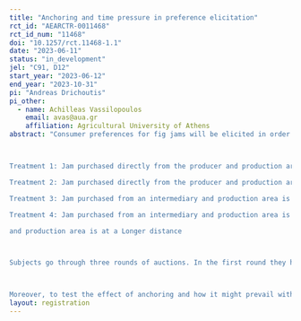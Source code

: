 ```yaml
---
title: "Anchoring and time pressure in preference elicitation"
rct_id: "AEARCTR-0011468"
rct_id_num: "11468"
doi: "10.1257/rct.11468-1.1"
date: "2023-06-11"
status: "in_development"
jel: "C91, D12"
start_year: "2023-06-12"
end_year: "2023-10-31"
pi: "Andreas Drichoutis"
pi_other:
  - name: Achilleas Vassilopoulos
    email: avas@aua.gr
    affiliation: Agricultural University of Athens
abstract: "Consumer preferences for fig jams will be elicited in order to estimate WTP values associated with attributes of Short Food Supply Chains (SFSC), namely related to number of intermediaries and distance from the production area. Subjects are recruited from the population of Athens, Greece and participate in a second price auction where they bid to buy 400 gr of a jar of fig jam. Subjects are randomly assigned to one of the following treatments, where we vary on a between-subjects basis the jams available for auction. Subjects bid simultaneously for two of the jams:

Treatment 1: Jam purchased directly from the producer and production area is at a Shorter distance vs. Jam purchased from an intermediary and production area is at a Shorter distance
Treatment 2: Jam purchased directly from the producer and production area is at a Shorter distance vs. Jam purchased directly from the producer and production area is at a Longer distance
Treatment 3: Jam purchased from an intermediary and production area is at a Longer distance vs. Jam purchased from an intermediary and production area is at a Shorter distance
Treatment 4: Jam purchased from an intermediary and production area is at a Longer distance vs. Jam purchased directly from the producer 
and production area is at a Longer distance

Subjects go through three rounds of auctions. In the first round they have no information about the attributes of the jams and they are asked to bid based on appearance only. In Round 2, they receive information about the jams and in Round 3 they get to taste the jams before they bid.

Moreover, to test the effect of anchoring and how it might prevail with time pressure, subjects receive a randomly determined initial bid. They are then given either a short amount of time to adjust their bid or a longer amount of time to adjust it with the understanding that if time expires, the standing bid is the binding bid. Subjects will be randomly assigned to a time limit of 20, 30, 40 or 50 seconds, which will remain constant across all rounds."
layout: registration
---
```


